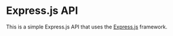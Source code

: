 # Express.js API

This is a simple Express.js API that uses the [Express.js](https://expressjs.com/) framework.